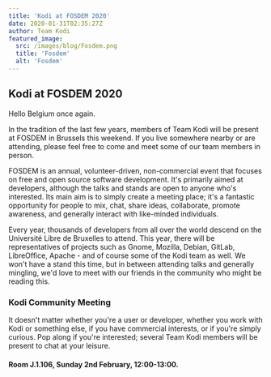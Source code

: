 ```yaml
---
title: 'Kodi at FOSDEM 2020'
date: 2020-01-31T02:35:27Z
author: Team Kodi
featured_image:
  src: /images/blog/Fosdem.png
  title: 'Fosdem'
  alt: 'Fosdem'
---
```

Kodi at FOSDEM 2020
-------------------

  

 Hello Belgium once again.

  

 In the tradition of the last few years, members of Team Kodi will be present at FOSDEM in Brussels this weekend. If you live somewhere nearby or are attending, please feel free to come and meet some of our team members in person.

  

 FOSDEM is an annual, volunteer-driven, non-commercial event that focuses on free and open source software development. It's primarily aimed at developers, although the talks and stands are open to anyone who's interested. Its main aim is to simply create a meeting place; it's a fantastic opportunity for people to mix, chat, share ideas, collaborate, promote awareness, and generally interact with like-minded individuals.

  

 Every year, thousands of developers from all over the world descend on the Université Libre de Bruxelles to attend. This year, there will be representatives of projects such as Gnome, Mozilla, Debian, GitLab, LibreOffice, Apache - and of course some of the Kodi team as well. We won't have a stand this time, but in between attending talks and generally mingling, we'd love to meet with our friends in the community who might be reading this.

  

 ### Kodi Community Meeting

  

 It doesn't matter whether you're a user or developer, whether you work with Kodi or something else, if you have commercial interests, or if you're simply curious. Pop along if you're interested; several Team Kodi members will be present to chat at your leisure.

  

 #### Room J.1.106, Sunday 2nd February, 12:00-13:00.

 